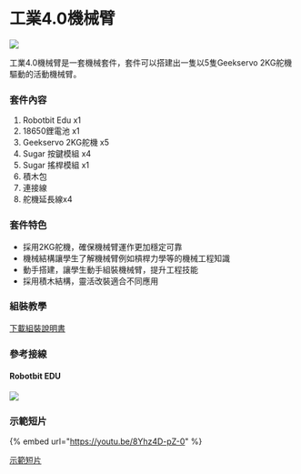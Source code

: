 # 工業4.0機械臂

![](https://kittenbothk.readthedocs.io/en/latest/_images/robot_arm_3.png)

工業4.0機械臂是一套機械套件，套件可以搭建出一隻以5隻Geekservo 2KG舵機驅動的活動機械臂。

### 套件內容

1. Robotbit Edu x1
2. 18650鋰電池 x1
3. Geekservo 2KG舵機 x5
4. Sugar 按鍵模組 x4
5. Sugar 搖桿模組 x1
6. 積木包
7. 連接線
8. 舵機延長線x4

### 套件特色

* 採用2KG舵機，確保機械臂運作更加穩定可靠
* 機械結構讓學生了解機械臂例如槓桿力學等的機械工程知識
* 動手搭建，讓學生動手組裝機械臂，提升工程技能
* 採用積木結構，靈活改裝適合不同應用

### 組裝教學

[下載組裝說明書](https://github.com/kittenbothk/kittenbothk/raw/master/Kits/lego_robot_arm/lego_robot_arm.pdf)

### 參考接線

#### Robotbit EDU

![](https://kittenbothk.readthedocs.io/en/latest/_images/wiring3.png)

### 示範短片

{% embed url="https://youtu.be/8Yhz4D-pZ-0" %}

[示範短片](https://youtu.be/8Yhz4D-pZ-0)
